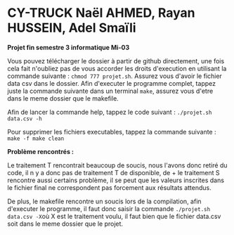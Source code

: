 # CY-TRUCK Naël AHMED, Rayan HUSSEIN, Adel Smaïli


**Projet fin semestre 3 informatique Mi-03**

Vous pouvez télécharger le dossier à partir de github directement, une fois cela fait n'oubliez pas de vous accorder les droits d'execution en utilisant la commande suivante : 
`chmod 777 projet.sh`.
Assurez vous d'avoir le fichier data csv dans le dossier.
Afin d'executer le programme complet, tappez juste la commande suivante dans un terminal `make`, assurez vous d'etre dans le meme dossier que le makefile.

Afin de lancer la commande help, tappez le code suivant : `./projet.sh data.csv -h`

Pour supprimer les fichiers executables, tappez la commande suivante : `make -f make clean`

**Problème rencontrés :**

Le traitement T rencontrait beaucoup de soucis, nous l'avons donc retiré du code, il n y a donc pas de traitement T de disponible, de + le traitement S rencontre aussi certains problème, il se peut que les valeurs inscrites dans le fichier final ne correspondent pas forcement aux résultats attendus. 

De plus, le makefile rencontre un soucis lors de la compilation, afin d'executer le programme, il faut donc saisir la commande `./projet.sh data.csv -X`où X est le traitement voulu, il faut bien que le fichier data.csv soit dans le meme dossier que le projet.
